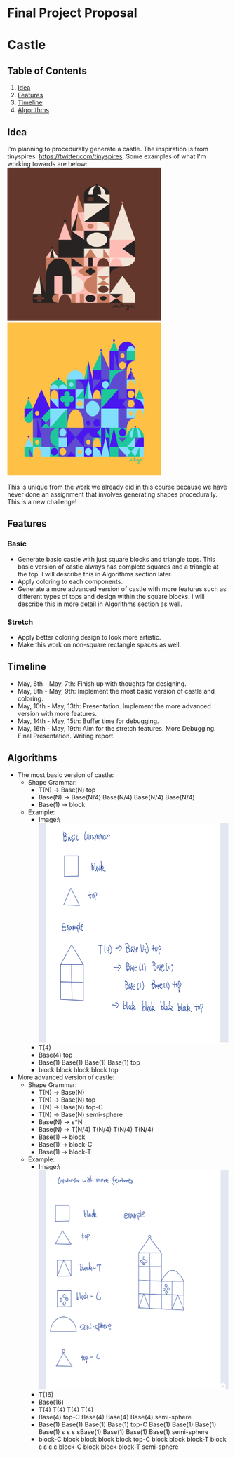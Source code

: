 Final Project Proposal
===

# Castle

## Table of Contents
1. [Idea](#Idea)
1. [Features](#Features)
1. [Timeline](#Timeline)
2. [Algorithms](#Algorithms)

## Idea
I'm planning to procedurally generate a castle. The inspiration is from tinyspires: https://twitter.com/tinyspires. Some examples of what I'm working towards are below:\
<img src='https://github.com/JiangxueHan529/castle/blob/main/images/castle%20example%201.png' width = "350" height = "350"/>\
<img src='https://github.com/JiangxueHan529/castle/blob/main/images/castle%20example%202.png' width = "350" height = "350"/>

This is unique from the work we already did in this course because we have never done an assignment that involves generating shapes procedurally. This is a new challenge!

## Features
### Basic
* Generate basic castle with just square blocks and triangle tops. This basic version of castle always has complete squares and a triangle at the top. I will describe this in Algorithms section later.
* Apply coloring to each components.
* Generate a more advanced version of castle with more features such as different types of tops and design within the square blocks. I will describe this in more detail in Algorithms section as well.

### Stretch
* Apply better coloring design to look more artistic.
* Make this work on non-square rectangle spaces as well.

## Timeline
* May, 6th - May, 7th: Finish up with thoughts for designing.
* May, 8th - May, 9th: Implement the most basic version of castle and coloring.
* May, 10th - May, 13th: Presentation. Implement the more advanced version with more features.
* May, 14th - May, 15th: Buffer time for debugging.
* May, 16th - May, 19th: Aim for the stretch features. More Debugging. Final Presentation. Writing report. 


## Algorithms
* The most basic version of castle:
    * Shape Grammar: 
        * T(N) -> Base(N) top
        * Base(N) -> Base(N/4) Base(N/4) Base(N/4) Base(N/4)
        * Base(1) -> block
    * Example:
        * Image:\ <img src='https://github.com/JiangxueHan529/castle/blob/main/images/basic%20castle.jpg' width = "500" height = "500"/>
        * T(4)
        * Base(4) top
        * Base(1) Base(1) Base(1) Base(1) top
        * block block block block top
* More advanced version of castle:
    * Shape Grammar:
        * T(N) -> Base(N)
        * T(N) -> Base(N) top
        * T(N) -> Base(N) top-C
        * T(N) -> Base(N) semi-sphere
        * Base(N) -> ε*N
        * Base(N) -> T(N/4) T(N/4) T(N/4) T(N/4)
        * Base(1) -> block
        * Base(1) -> block-C
        * Base(1) -> block-T
    * Example:
        * Image:\ <img src='https://github.com/JiangxueHan529/castle/blob/main/images/more%20advanced%20castle.jpg' width = "500" height = "500" />
        * T(16)
        * Base(16)
        * T(4) T(4) T(4) T(4)
        * Base(4) top-C Base(4) Base(4) Base(4) semi-sphere
        * Base(1) Base(1) Base(1) Base(1) top-C Base(1) Base(1) Base(1) Base(1) ε ε ε εBase(1) Base(1) Base(1) Base(1) semi-sphere
        * block-C block block block block top-C block block block-T block ε ε ε ε block-C block block block-T semi-sphere
        
            
